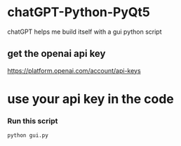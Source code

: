 # chatGPT-Python-PyQt5
chatGPT helps me build itself with a gui python script

## get the openai api key 
https://platform.openai.com/account/api-keys

# use your api key in the code

### Run this script
```
python gui.py
```
